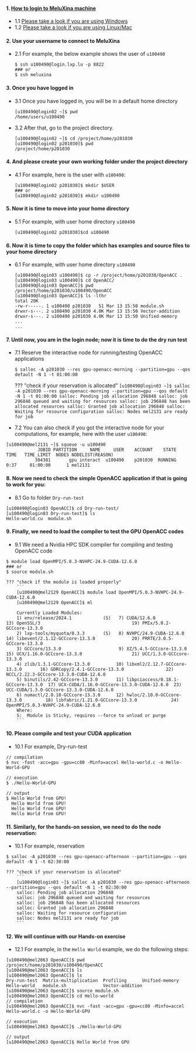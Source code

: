 #### 1. [How to login to MeluXina machine](https://docs.lxp.lu/first-steps/quick_start/)
- 1.1 [Please take a look if you are using Windows](https://docs.lxp.lu/first-steps/connecting/)
- 1.2 [Please take a look if you are using Linux/Mac](https://docs.lxp.lu/first-steps/connecting/)

#### 2. Use your username to connect to MeluXina
- 2.1 For example, the below example shows the user of `u100490` 
  ```
  $ ssh u100490@login.lxp.lu -p 8822
  ### or
  $ ssh meluxina 
  ```
#### 3. Once you have logged in
- 3.1 Once you have logged in, you will be in a default home directory 
  ```
  [u100490@login02 ~]$ pwd
  /home/users/u100490
  ```
- 3.2 After that, go to the project directory.
  ```
  [u100490@login02 ~]$ cd /project/home/p201030
  [u100490@login02 p201030]$ pwd
  /project/home/p201030
  ```
  
#### 4. And please create your own working folder under the project directory
- 4.1 For example, here is the user with `u100490`:
  ```
  [u100490@login02 p201030]$ mkdir $USER
  ### or 
  [u100490@login02 p201030]$ mkdir u100490  
  ```
#### 5. Now it is time to move into your home directory
- 5.1 For example, with user home directory `u100490` 
  ```
  [u100490@login02 p201030]$cd u100490
  ```

#### 6. Now it is time to copy the folder which has examples and source files to your home directory
- 6.1 For example, with user home directory `u100490`
  ```
  [u100490@login03 u100490]$ cp -r /project/home/p201030/OpenACC .
  [u100490@login03 u100490]$ cd OpenACC/
  [u100490@login03 OpenACC]$ pwd
  /project/home/p201030/u100490/OpenACC
  [u100490@login03 OpenACC]$ ls -lthr
  total 20K
  -rw-r-----. 1 u100490 p201030   51 Mar 13 15:50 module.sh
  drwxr-s---. 2 u100490 p201030 4.0K Mar 13 15:50 Vector-addition
  drwxr-s---. 2 u100490 p201030 4.0K Mar 13 15:50 Unified-memory
  ...
  ...
  ```
#### 7. Until now, you are in the login node; now it is time to do the dry run test
- 7.1 Reserve the interactive node for running/testing OpenACC applications 
  ```
  $ salloc -A p201030 --res gpu-openacc-morning --partition=gpu --qos default -N 1 -t 01:00:00
  ```
  
    ??? "check if your reservation is allocated"
        ```
        [u100490@login03 ~]$ salloc -A p201030 --res gpu-openacc-morning --partition=gpu --qos default -N 1 -t 01:00:00
        salloc: Pending job allocation 296848
        salloc: job 296848 queued and waiting for resources
        salloc: job 296848 has been allocated resources
        salloc: Granted job allocation 296848
        salloc: Waiting for resource configuration
        salloc: Nodes mel2131 are ready for job
        ```
     
 - 7.2 You can also check if you got the interactive node for your computations, for example, here with the user `u100490`:
 ```
 [u100490@mel2131 ~]$ squeue -u u100490
             JOBID PARTITION     NAME     USER    ACCOUNT    STATE       TIME   TIME_LIMIT  NODES NODELIST(REASON)
            304381       gpu interact  u100490    p201030  RUNNING       0:37     01:00:00      1 mel2131
 ```

#### 8. Now we need to check the simple OpenACC application if that is going to work for you:
 - 8.1 Go to folder `Dry-run-test`
```
[u100490@login03 OpenACC]$ cd Dry-run-test/
[u100490@login03 Dry-run-test]$ ls 
Hello-world.cu  module.sh
```

#### 9. Finally, we need to load the compiler to test the GPU OpenACC codes
 - 9.1 We need a Nvidia HPC SDK compiler for compiling and testing OpenACC code
 ```
 $ module load OpenMPI/5.0.3-NVHPC-24.9-CUDA-12.6.0
 ### or
 $ source module.sh
 ```

    ??? "check if the module is loaded properly"
    	```
        [u100490@mel2129 OpenACC]$ module load OpenMPI/5.0.3-NVHPC-24.9-CUDA-12.6.0
        [u100490@mel2129 OpenACC]$ ml
        
        Currently Loaded Modules:
        1) env/release/2024.1            (S)   7) CUDA/12.6.0                         13) OpenSSL/3                                   19) PMIx/5.0.2-GCCcore-13.3.0
        2) lxp-tools/myquota/0.3.3       (S)   8) NVHPC/24.9-CUDA-12.6.0              14) libevent/2.1.12-GCCcore-13.3.0              20) PRRTE/3.0.5-GCCcore-13.3.0
        3) GCCcore/13.3.0                      9) XZ/5.4.5-GCCcore-13.3.0             15) UCX/1.16.0-GCCcore-13.3.0                   21) UCC/1.3.0-GCCcore-13.3.0
        4) zlib/1.3.1-GCCcore-13.3.0          10) libxml2/2.12.7-GCCcore-13.3.0       16) GDRCopy/2.4.1-GCCcore-13.3.0                22) NCCL/2.22.3-GCCcore-13.3.0-CUDA-12.6.0
        5) binutils/2.42-GCCcore-13.3.0       11) libpciaccess/0.18.1-GCCcore-13.3.0  17) UCX-CUDA/1.16.0-GCCcore-13.3.0-CUDA-12.6.0  23) UCC-CUDA/1.3.0-GCCcore-13.3.0-CUDA-12.6.0
        6) numactl/2.0.18-GCCcore-13.3.0      12) hwloc/2.10.0-GCCcore-13.3.0         18) libfabric/1.21.0-GCCcore-13.3.0             24) OpenMPI/5.0.3-NVHPC-24.9-CUDA-12.6.0
        Where:
        S:  Module is Sticky, requires --force to unload or purge
        ```


#### 10. Please compile and test your CUDA application 
 - 10.1 For example, Dry-run-test
 ```
 // compilation
 $ nvc -fast -acc=gpu -gpu=cc80 -Minfo=accel Hello-world.c -o Hello-World-GPU

 // execution
 $ ./Hello-World-GPU

 // output
 $ Hello World from GPU!
   Hello World from GPU!
   Hello World from GPU!
   Hello World from GPU!
 ```

#### 11. Similarly, for the hands-on session, we need to do the node reservation:
 - 10.1 For example, reservation
 ```
 $ salloc -A p201030 --res gpu-openacc-afternoon --partition=gpu --qos default -N 1 -t 02:30:00
 ```

    ??? "check if your reservation is allocated"
        ```
        [u100490@login03 ~]$ salloc -A p201030 --res gpu-openacc-afternoon --partition=gpu --qos default -N 1 -t 02:30:00
        salloc: Pending job allocation 296848
        salloc: job 296848 queued and waiting for resources
        salloc: job 296848 has been allocated resources
        salloc: Granted job allocation 296848
        salloc: Waiting for resource configuration
        salloc: Nodes mel2131 are ready for job
        ```

#### 12. We will continue with our Hands-on exercise
 - 12.1 For example, in the `Hello World` example, we do the following steps:
 ```
 [u100490@mel2063 OpenACC]$ pwd
 /project/home/p201030/u100490/OpenACC
 [u100490@mel2063 OpenACC]$ ls
 [u100490@mel2063 OpenACC]$ ls
 Dry-run-test  Matrix-multiplication  Profiling      Unified-memory
 Hello-world   module.sh              Vector-addition
 [u100490@mel2063 OpenACC]$ source module.sh
 [u100490@mel2063 OpenACC]$ cd Hello-world
 // compilation
 [u100490@mel2063 OpenACC]$ nvc -fast -acc=gpu -gpu=cc80 -Minfo=accel Hello-world.c -o Hello-World-GPU

 // execution
 [u100490@mel2063 OpenACC]$ ./Hello-World-GPU

 // output
 [u100490@mel2063 OpenACC]$ Hello World from GPU
 ```
